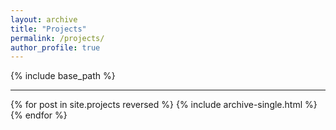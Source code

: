 ```yaml
---
layout: archive
title: "Projects"
permalink: /projects/
author_profile: true
---
```


{% include base_path %}
<hr>
{% for post in site.projects reversed %}
    {% include archive-single.html %}
{% endfor %}
